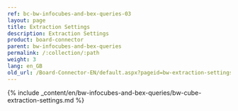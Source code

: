 ```yaml
---
ref: bc-bw-infocubes-and-bex-queries-03
layout: page
title: Extraction Settings
description: Extraction Settings
product: board-connector
parent: bw-infocubes-and-bex-queries
permalink: /:collection/:path
weight: 3
lang: en_GB
old_url: /Board-Connector-EN/default.aspx?pageid=bw-extraction-settings
---
```

{% include _content/en/bw-infocubes-and-bex-queries/bw-cube-extraction-settings.md %}